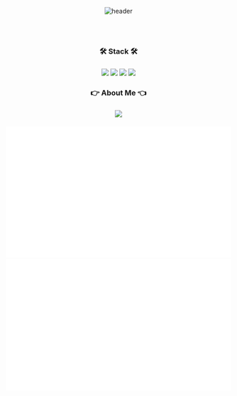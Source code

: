 <div align="center">

![header](https://capsule-render.vercel.app/api?type=slice&text=Jaehyun-Park&fontSize=50&height=200&desc=jaehyun-github&color=000012&fontColor=ffffff&fontAlign=75&fontAlignY=20&descAlign=85&descAlignY=35&rotate=13)

<br><br>


  <h3 align="center">🛠 Stack 🛠<h3>

<img src="https://img.shields.io/badge/HTML-E34F26?style=flat&logo=HTML5&logoColor=white"/></a>
<img src="https://img.shields.io/badge/CSS-1572B6?style=flat&logo=CSS3&logoColor=white"/></a>
<img src="https://img.shields.io/badge/JavaScript-F7DF1E?style=flat&logo=JavaScript&logoColor=000000"/></a>
<img src="https://img.shields.io/badge/React-61DAFB?style=flat&logo=React&logoColor=white"/></a>
<br>

  <h3 align="center">👉 About Me 👈<h3>

<a href="https://www.instagram.com/jh._.stinger/"><img src="https://img.shields.io/badge/Instagram-E4405F?style=flat&logo=Instagram&logoColor=white&link=https://www.instagram.com/jh._.stinger/"/></a>
<div>

![](https://github.com/jaehyun-github/github-stats-transparent/blob/output/generated/overview.svg)
![](https://github.com/jaehyun-github/github-stats-transparent/blob/output/generated/languages.svg)

